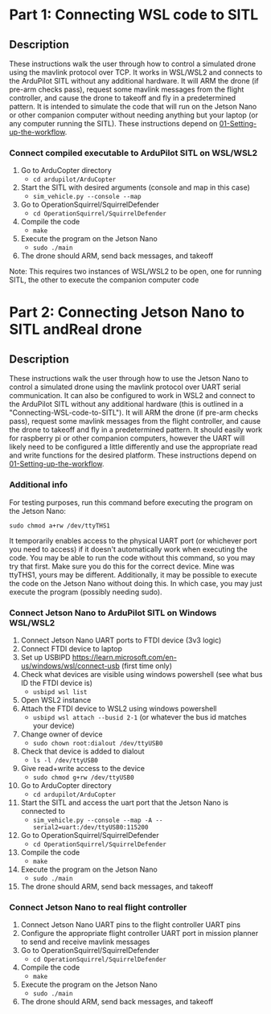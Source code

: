 # Part 1: Connecting WSL code to SITL

## Description
These instructions walk the user through how to control a simulated drone using the mavlink protocol over TCP.  It works in WSL/WSL2 and connects to the ArduPilot SITL without any additional hardware.  It will ARM the drone (if pre-arm checks pass), request some mavlink messages from the flight controller, and cause the drone to takeoff and fly in a predetermined pattern.  It is intended to simulate the code that will run on the Jetson Nano or other companion computer without needing anything but your laptop (or any computer running the SITL).  These instructions depend on [01-Setting-up-the-workflow](https://github.com/crose72/OperationSquirrel/blob/master/Docs/01-Setting-up-the-workflow.md).

### Connect compiled executable to ArduPilot SITL on WSL/WSL2

1. Go to ArduCopter directory
	- `cd ardupilot/ArduCopter`
2. Start the SITL with desired arguments (console and map in this case)
	- `sim_vehicle.py --console --map`
3. Go to OperationSquirrel/SquirrelDefender
	- `cd OperationSquirrel/SquirrelDefender`
4. Compile the code
    - `make`
5. Execute the program on the Jetson Nano
    - `sudo ./main`
6. The drone should ARM, send back messages, and takeoff

Note: This requires two instances of WSL/WSL2 to be open, one for running SITL, the other to execute the companion computer code

# Part 2: Connecting Jetson Nano to SITL andReal drone

## Description

These instructions walk the user through how to use the Jetson Nano to control a simulated drone using the mavlink protocol over UART serial communication.  It can also be configured to work in WSL2 and connect to the ArduPilot SITL without any additional hardware (this is outlined in a "Connecting-WSL-code-to-SITL").  It will ARM the drone (if pre-arm checks pass), request some mavlink messages from the flight controller, and cause the drone to takeoff and fly in a predetermined pattern.  It should easily work for raspberry pi or other companion computers, however the UART will likely need to be configured a little differently and use the appropriate read and write functions for the desired platform.  These instructions depend on [01-Setting-up-the-workflow](https://github.com/crose72/OperationSquirrel/blob/master/Docs/01-Setting-up-the-workflow.md).

### Additional info

For testing purposes, run this command before executing the program on the Jetson Nano:

`sudo chmod a+rw /dev/ttyTHS1`

It temporarily enables access to the physical UART port (or whichever port you need to access) if it doesn't automatically work when executing the code.  You may be able to run the code without this command, so you may try that first.  Make sure you do this for the correct device.  Mine was ttyTHS1, yours may be different.  Additionally, it may be possible to execute the code on the Jetson Nano without doing this.  In which case, you may just execute the program (possibly needing sudo).


### Connect Jetson Nano to ArduPilot SITL on Windows WSL/WSL2

1. Connect Jetson Nano UART ports to FTDI device (3v3 logic)
2. Connect FTDI device to laptop
3. Set up USBIPD https://learn.microsoft.com/en-us/windows/wsl/connect-usb (first time only)
4. Check what devices are visible using windows powershell (see what bus ID the FTDI device is)
	- `usbipd wsl list`
5. Open WSL2 instance
6. Attach the FTDI device to WSL2 using windows powershell
	- `usbipd wsl attach --busid 2-1` (or whatever the bus id matches your device)
7. Change owner of device
	- `sudo chown root:dialout /dev/ttyUSB0`
8. Check that device is added to dialout
	- `ls -l /dev/ttyUSB0`
9. Give read+write access to the device
	- `sudo chmod g+rw /dev/ttyUSB0`
10. Go to ArduCopter directory
	- `cd ardupilot/ArduCopter`
11. Start the SITL and access the uart port that the Jetson Nano is connected to
	- `sim_vehicle.py --console --map -A --serial2=uart:/dev/ttyUSB0:115200`
12. Go to OperationSquirrel/SquirrelDefender
	- `cd OperationSquirrel/SquirrelDefender`
13. Compile the code
    - `make`
14. Execute the program on the Jetson Nano
    - `sudo ./main`
15. The drone should ARM, send back messages, and takeoff

### Connect Jetson Nano to real flight controller

1. Connect Jetson Nano UART pins to the flight controller UART pins
2. Configure the appropriate flight controller UART port in mission planner to send and receive mavlink messages
3. Go to OperationSquirrel/SquirrelDefender
	- `cd OperationSquirrel/SquirrelDefender`
4. Compile the code
    - `make`
5. Execute the program on the Jetson Nano
    - `sudo ./main`
6. The drone should ARM, send back messages, and takeoff